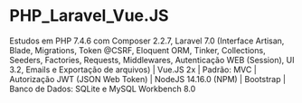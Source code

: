 # PHP_Laravel_Vue.JS

Estudos em PHP 7.4.6 com Composer 2.2.7, Laravel 7.0 (Interface Artisan, Blade, Migrations, Token @CSRF, Eloquent ORM, Tinker, Collections, Seeders, Factories, Requests, Middlewares, Autenticação WEB (Session), UI 3.2, Emails e Exportação de arquivos) | Vue.JS 2x | Padrão: MVC | Autorização JWT (JSON Web Token) | NodeJS 14.16.0 (NPM) | Bootstrap | Banco de Dados: SQLite e MySQL Workbench 8.0
